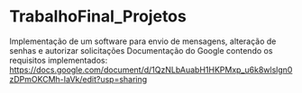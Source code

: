 # TrabalhoFinal_Projetos
 Implementação de um software para envio de mensagens, alteração de senhas e autorizar solicitações
 Documentação do Google contendo os requisitos implementados: https://docs.google.com/document/d/1QzNLbAuabH1HKPMxp_u6k8wlslgn0zDPmOKCMh-IaVk/edit?usp=sharing
